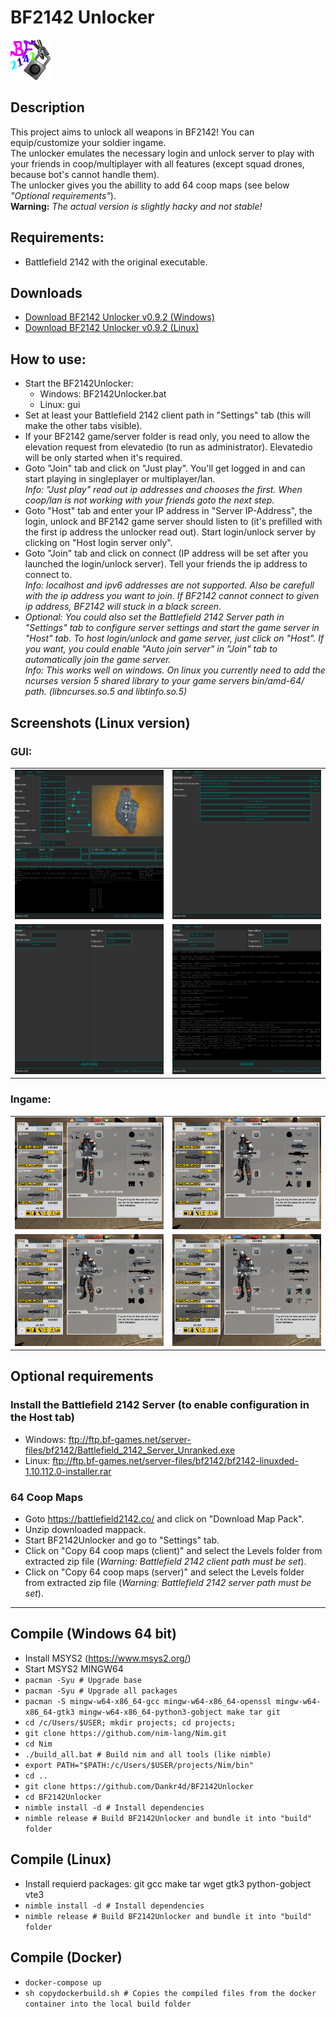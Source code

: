 # BF2142 Unlocker
![Logo](bf2142unlocker.png)

## Description
This project aims to unlock all weapons in BF2142! You can equip/customize your soldier ingame. <br />
The unlocker emulates the necessary login and unlock server to play with your friends in coop/multiplayer with all features (except squad drones, because bot's cannot handle them). <br />
The unlocker gives you the abillity to add 64 coop maps (see below *"Optional requirements"*). <br />
**Warning:** *The actual version is slightly hacky and not stable!*

## Requirements:
- Battlefield 2142 with the original executable.

## Downloads
- [Download BF2142 Unlocker v0.9.2 (Windows)](https://github.com/Dankr4d/BF2142Unlocker/releases/download/v0.9.2/BF2142Unlocker_v0.9.2_win.zip)
- [Download BF2142 Unlocker v0.9.2 (Linux)](https://github.com/Dankr4d/BF2142Unlocker/releases/download/v0.9.2/BF2142Unlocker_v0.9.2_linux.zip)

## How to use:
- Start the BF2142Unlocker:
  - Windows: BF2142Unlocker.bat
  - Linux: gui
- Set at least your Battlefield 2142 client path in "Settings" tab (this will make the other tabs visible).
- If your BF2142 game/server folder is read only, you need to allow the elevation request from elevatedio (to run as administrator). Elevatedio will be only started when it's required.
- Goto "Join" tab and click on "Just play". You'll get logged in and can start playing in singleplayer or multiplayer/lan.<br />
  *Info: "Just play" read out ip addresses and chooses the first. When coop/lan is not working with your friends goto the next step.*
- Goto "Host" tab and enter your IP address in "Server IP-Address", the login, unlock and BF2142 game server should listen to (it's prefilled with the first ip address the unlocker read out). Start login/unlock server by clicking on "Host login server only".
- Goto "Join" tab and click on connect (IP address will be set after you launched the login/unlock server). Tell your friends the ip address to connect to.<br />
  *Info: localhost and ipv6 addresses are not supported. Also be carefull with the ip address you want to join. If BF2142 cannot connect to given ip address, BF2142 will stuck in a black screen.*
- *Optional: You could also set the Battlefield 2142 Server path in "Settings" tab to configure server settings and start the game server in "Host" tab. To host login/unlock and game server, just click on "Host". If you want, you could enable "Auto join server" in "Join" tab to automatically join the game server.<br />
  Info: This works well on windows. On linux you currently need to add the ncurses version 5 shared library to your game servers bin/amd-64/ path. (libncurses.so.5 and libtinfo.so.5)*


## Screenshots (Linux version)
### GUI:
|   |   |
| - | - |
| ![Host menu](screenshots/gui_host.png) | ![Settings menu](screenshots/gui_settings.png) |
| ![Join menu](screenshots/gui_join.png) | ![Join menu just play](screenshots/gui_join_justplay.png) |
### Ingame:
|   |   |
| - | - |
| ![Ingame Recon](screenshots/ingame_recon.png) | ![Ingame Assault](screenshots/ingame_assault.png) |
| ![Ingame Engineer](screenshots/ingame_engineer.png) | ![Ingame Support](screenshots/ingame_support.png) |

## Optional requirements
### Install the Battlefield 2142 Server (to enable configuration in the Host tab)
- Windows: ftp://ftp.bf-games.net/server-files/bf2142/Battlefield_2142_Server_Unranked.exe
- Linux: ftp://ftp.bf-games.net/server-files/bf2142/bf2142-linuxded-1.10.112.0-installer.rar
### 64 Coop Maps
- Goto https://battlefield2142.co/ and click on "Download Map Pack".
- Unzip downloaded mappack.
- Start BF2142Unlocker and go to "Settings" tab.
- Click on "Copy 64 coop maps (client)" and select the Levels folder from extracted zip file (*Warning: Battlefield 2142 client path must be set*).
- Click on "Copy 64 coop maps (server)" and select the Levels folder from extracted zip file (*Warning: Battlefield 2142 server path must be set*).

---

## Compile (Windows 64 bit)
- Install MSYS2 (https://www.msys2.org/)
- Start MSYS2 MINGW64
- `pacman -Syu # Upgrade base`
- `pacman -Syu # Upgrade all packages`
- `pacman -S mingw-w64-x86_64-gcc mingw-w64-x86_64-openssl mingw-w64-x86_64-gtk3 mingw-w64-x86_64-python3-gobject make tar git`
- `cd /c/Users/$USER; mkdir projects; cd projects;`
- `git clone https://github.com/nim-lang/Nim.git`
- `cd Nim`
- `./build_all.bat # Build nim and all tools (like nimble)`
- `export PATH="$PATH:/c/Users/$USER/projects/Nim/bin"`
- `cd ..`
- `git clone https://github.com/Dankr4d/BF2142Unlocker`
- `cd BF2142Unlocker`
- `nimble install -d # Install dependencies`
- `nimble release # Build BF2142Unlocker and bundle it into "build" folder`

## Compile (Linux)
- Install requierd packages: git gcc make tar wget gtk3 python-gobject vte3
- `nimble install -d # Install dependencies`
- `nimble release # Build BF2142Unlocker and bundle it into "build" folder`

## Compile (Docker)
- `docker-compose up`
- `sh copydockerbuild.sh # Copies the compiled files from the docker container into the local build folder`
